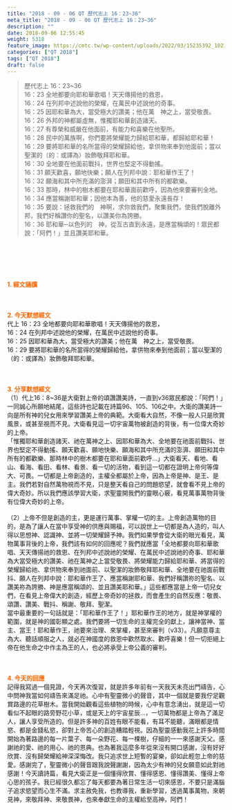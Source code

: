```yaml
---
title: "2018 - 09 - 06 QT 歷代志上 16：23~36"
meta_title: "2018 - 09 - 06 QT 歷代志上 16：23~36"
description: ""
date: 2018-09-06 12:55:45
weight: 5318
feature_image: https://cmtc.tw/wp-content/uploads/2022/03/15235392_10211799862337740_180693556567566654_o-1.webp
categories: ["QT 2018"]
tags: ["QT 2018"]
draft: false
---
```


<blockquote>歷代志上 16：23~36<br />
16：23 全地都要向耶和華歌唱！天天傳揚他的救恩，<br />
16：24 在列邦中述說他的榮耀，在萬民中述說他的奇事。<br />
16：25 因耶和華為大，當受極大的讚美；他在萬　神之上，當受敬畏。<br />
16：26 外邦的神都屬虛無，惟獨耶和華創造諸天。<br />
16：27 有尊榮和威嚴在他面前，有能力和喜樂在他聖所。<br />
16：28 民中的萬族啊，你們要將榮耀能力歸給耶和華，都歸給耶和華！<br />
16：29 要將耶和華的名所當得的榮耀歸給他，拿供物來奉到他面前；當以聖潔的（的：或譯為）妝飾敬拜耶和華。<br />
16：30 全地要在他面前戰抖，世界也堅定不得動搖。<br />
16：31 願天歡喜，願地快樂；願人在列邦中說：耶和華作王了！<br />
16：32 願海和其中所充滿的澎湃；願田和其中所有的都歡樂。<br />
16：33 那時，林中的樹木都要在耶和華面前歡呼，因為他來要審判全地。<br />
16：34 應當稱謝耶和華；因他本為善，他的慈愛永遠長存！<br />
16：35 要說：拯救我們的　神啊，求你救我們，聚集我們，使我們脫離外邦，我們好稱讚你的聖名，以讚美你為誇勝。<br />
16：36 耶和華─以色列的　神，從亙古直到永遠，是應當稱頌的！眾民都說：「阿們！」並且讚美耶和華。</blockquote><br />
&nbsp;<br />
<br />
&nbsp;<br />
<br />
<span style="color: #ff6600;"><strong>1. </strong><strong>經文誦讀</strong></span><br />
<br />
<span style="color: #ff6600;"><strong> </strong></span><br />
<br />
<span style="color: #ff6600;"><strong>2. 今天默想</strong><strong>經文<br />
</strong></span>代上 16：23 全地都要向耶和華歌唱！天天傳揚他的救恩，<br />
16：24 在列邦中述說他的榮耀，在萬民中述說他的奇事。<br />
16：25 因耶和華為大，當受極大的讚美；他在萬　神之上，當受敬畏。<br />
16：29 要將耶和華的名所當得的榮耀歸給他，拿供物來奉到他面前；當以聖潔的（的：或譯為）妝飾敬拜耶和華。<br />
<br />
&nbsp;<br />
<br />
<span style="color: #ff6600;"><strong>3. 分享默想經文<br />
</strong></span>（1）代上16：8~36是大衛對上帝的頌讚讚美詩，一直到v36眾民都說：「阿們！」一同誠心所願地結尾，這些詩也記載在詩篇96、105、106之中。大衛的讚美詩一向是所有神的兒女用來學習讚美上帝的典範。大衛看大自然，不像一般人只是欣賞風景，或甚至視而不見。大衛看見這一切宇宙萬物被創造的背後，有一位偉大奇妙的上帝。<br />
「惟獨耶和華創造諸天、祂在萬神之上、因耶和華為大、全地要在祂面前戰抖、世界也堅定不得動搖、願天歡喜、願地快樂、願海和其中所充滿的澎湃、願田和其中所有的都歡樂、那時林中的樹木都要在耶和華面前歡呼…」大衛看天、看地、看山、看海、看田、看林、看景、看一切的活物，看到這一切都在證明上帝何等偉大、可畏。一切都是上帝創造的，主權全都屬於上帝，因為上帝是神、是王、是主。我們若對自然萬物視而不見，只是整天看自己的問題慾望，就會看不見上帝的偉大奇妙。所以我們應該學習大衛，求聖靈開我們的靈眼心竅，看見萬事萬物背後有位偉大奇妙的上帝。<br />
<br />
（2）上帝不但是創造的主，更是運行萬事、掌權一切的主。上帝創造萬物的目的，是為了讓人在當中享受神的供應與賜福，可以說世上一切都是為人造的，叫人得以思想神、認識神、並將一切榮耀歸予神。我們如果學會從大衛的眼光看見，萬物萬事背後的上帝，我們該有如何的回應呢？我們就應當「全地都要向耶和華歌唱、天天傳揚祂的救恩、在列邦中述說祂的榮耀、在萬民中述說祂的奇事、耶和華為大當受極大的讚美、祂在萬神之上當受敬畏、將榮耀能力歸給耶和華、將當得的榮耀歸給祂、拿供物來奉到祂面前、以聖潔的妝飾敬拜耶和華、全地要在祂面前戰抖、願人在列邦中說：耶和華作王了、應當稱謝耶和華、我們好稱讚祢的聖名、以讚美祢為誇勝、神是應當稱頌的、並且讚美耶和華。」這些都應當是上帝一切兒女們，在看見上帝偉大的創造，經歷上帝奇妙的拯救，而會產生的自然反應：敬畏、頌讚、讚美、戰抖、稱謝、敬拜、聖潔。<br />
當中最重要的一句話就是：「耶和華作王了！」耶和華作王的地方，就是神掌權的範圍，就是神的國彰顯之處。我們要將一切生命的主權完全的獻上，讓神當神、當主、當王！耶和華作王，祂要來治理、來掌權，甚至來審判（v33）。凡願意尊主為大、聽話順服之人，就必在神國度的救恩中歡然取水、歡呼喜樂！但一切拒絕上帝在他生命之中作主為王的人，也必將承受上帝公義的審判。<br />
<br />
&nbsp;<br />
<br />
<span style="color: #ff6600;"><strong>4. 今天的回應<br />
</strong></span>記得我寫過一個見證，今天再次復習，就是許多年前有一天我天未亮出門禱告，心中問神我當如何禱告來滿足祂。心中有聖靈微小的聲音，其中一個就是要我佇足觀賞路邊的花草樹木。當我開始觀看這些植物的時候，心中有意念湧出，就是這一切看似不起眼的路旁野花小草，或是天上的宇宙星辰…，一切萬物都是上帝為了滿足人，讓人享受所造的。但是許多神的百姓有眼不能看，有耳不能聽，滿眼都是情慾、都是金錢私慾，卻對上帝苦心的創造糟踏輕視。因為聖靈感動我花上許多時間開始為著路邊的每一片葉子、每一朵野花、每一棵樹，仔細的一一來感謝天父。感謝祂的愛、祂的用心、祂的恩典。也為著我這麼多年從來沒有開口感謝，沒有好好欣賞、沒有歸榮耀給神深深悔改。我只追求世上短暫的宴樂，卻如此輕忽上帝的慈愛。感謝完了，聖靈微小的聲音跟我說聲謝謝，因為太少有神的兒女願意如此對祂感謝！今天讀詩篇，看見大衛正是一個懂得欣賞、懂得感恩、懂得讚美、懂得上帝心思的孩子。我已經很久都忘了每天都要為著日常生活一切來感恩，不要只是滿腦子追求慾望而心生不滿。求主赦免我，也教導我，重新學習，透過萬事萬物，來朝見神，來敬拜神、來敬畏神，也來奉獻生命的主權給至高神，阿們！
        